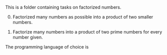 This is a folder containing tasks on factorized numbers.

0. Factorized many numbers as possible into a product of two smaller numbers.

1. Factorize many numbers into a product of two prime numbers for every number given.

The programming language of choice is 
